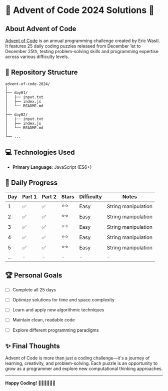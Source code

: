 # 🎄 Advent of Code 2024 Solutions 🌟

## About Advent of Code

[Advent of Code](https://adventofcode.com/) is an annual programming challenge created by Eric Wastl. It features 25 daily coding puzzles released from December 1st to December 25th, testing problem-solving skills and programming expertise across various difficulty levels.

## 🚀 Repository Structure

```
advent-of-code-2024/
│
├── day01/
│   ├── input.txt
│   ├── index.js
│   └── README.md
│
├── day02/
│   ├── input.txt
│   ├── index.js
│   └── README.md
│
└── ...
```

## 💻 Technologies Used

- **Primary Language**: JavaScript (ES6+)

## 🧩 Daily Progress

| Day | Part 1 | Part 2 | Stars | Difficulty | Notes |
|-----|--------|--------|-------|------------|-------|
| 1   | ✅     | ✅     | ⭐⭐   | Easy       | String manipulation |
| 2   | ✅     | ✅     | ⭐⭐   | Easy       | String manipulation |
| 3   | ✅     | ✅     | ⭐⭐   | Easy       | String manipulation |
| 4   | ✅     | ✅     | ⭐⭐   | Easy       | String manipulation |
| 5   | ✅     | ✅     | ⭐⭐   | Easy       | String manipulation |
| ... | -      | -      | -     | -          | - |

## 🏆 Personal Goals

- [ ] Complete all 25 days
- [ ] Optimize solutions for time and space complexity
- [ ] Learn and apply new algorithmic techniques
- [ ] Maintain clean, readable code
- [ ] Explore different programming paradigms


## ✨ Final Thoughts

Advent of Code is more than just a coding challenge—it's a journey of learning, creativity, and problem-solving. Each puzzle is an opportunity to grow as a programmer and explore new computational thinking approaches.

---

**Happy Coding!** 🎅🏼👩‍💻👨‍💻